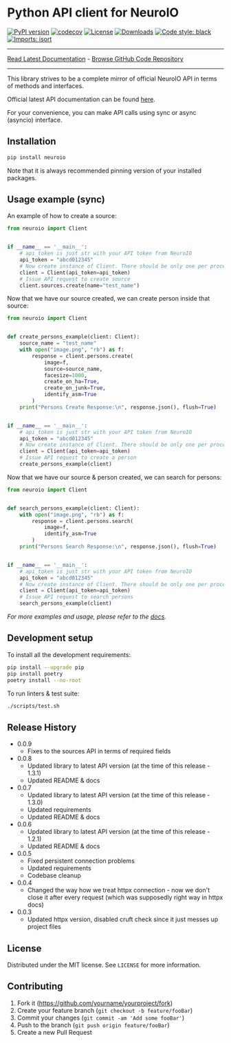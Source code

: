 # Python API client for NeuroIO


[![PyPI version](https://badge.fury.io/py/neuroio.svg)](http://badge.fury.io/py/neuroio)
[![codecov](https://codecov.io/gh/neuroio/neuroio-python/branch/master/graph/badge.svg)](https://codecov.io/gh/neuroio/neuroio-python)
[![License](https://img.shields.io/github/license/mashape/apistatus.svg)](https://pypi.python.org/pypi/neuroio/)
[![Downloads](https://pepy.tech/badge/neuroio)](https://pepy.tech/project/neuroio)
[![Code style: black](https://img.shields.io/badge/code%20style-black-000000.svg)](https://github.com/psf/black)
[![Imports: isort](https://img.shields.io/badge/%20imports-isort-%231674b1?style=flat&labelColor=ef8336)](https://timothycrosley.github.io/isort/)

_________________

[Read Latest Documentation](https://neuroio.github.io/neuroio-python/) - [Browse GitHub Code Repository](https://github.com/neuroio/neuroio-python/)
_________________

This library strives to be a complete mirror of official NeuroIO API in terms of methods and interfaces.

Official latest API documentation can be found [here](https://kb.neuroio.com/).

For your convenience, you can make API calls using sync or async (asyncio) interface.

## Installation

```sh
pip install neuroio
```

Note that it is always recommended pinning version of your installed packages.

## Usage example (sync)

An example of how to create a source:

```python
from neuroio import Client


if __name__ == '__main__':
    # api_token is just str with your API token from NeuroIO
    api_token = "abcd012345"
    # Now create instance of Client. There should be only one per process.
    client = Client(api_token=api_token)
    # Issue API request to create source
    client.sources.create(name="test_name")

```

Now that we have our source created, we can create person inside that source:

```python
from neuroio import Client


def create_persons_example(client: Client):
    source_name = "test_name"
    with open("image.png", "rb") as f:
        response = client.persons.create(
            image=f,
            source=source_name,
            facesize=1000,
            create_on_ha=True,
            create_on_junk=True,
            identify_asm=True
        )
    print("Persons Create Response:\n", response.json(), flush=True)


if __name__ == '__main__':
    # api_token is just str with your API token from NeuroIO
    api_token = "abcd012345"
    # Now create instance of Client. There should be only one per process.
    client = Client(api_token=api_token)
    # Issue API request to create a person
    create_persons_example(client)

```

Now that we have our source & person created, we can search for persons:

```python
from neuroio import Client


def search_persons_example(client: Client):
    with open("image.png", "rb") as f:
        response = client.persons.search(
            image=f,
            identify_asm=True
        )
    print("Persons Search Response:\n", response.json(), flush=True)


if __name__ == '__main__':
    # api_token is just str with your API token from NeuroIO
    api_token = "abcd012345"
    # Now create instance of Client. There should be only one per process.
    client = Client(api_token=api_token)
    # Issue API request to search persons
    search_persons_example(client)

```

_For more examples and usage, please refer to the [docs](https://neuroio.github.io/neuroio-python/)._

## Development setup

To install all the development requirements:

```sh
pip install --upgrade pip
pip install poetry
poetry install --no-root
```

To run linters & test suite:

```sh
./scripts/test.sh
```

## Release History
* 0.0.9
    * Fixes to the sources API in terms of required fields
* 0.0.8
    * Updated library to latest API version (at the time of this release - 1.3.1)
    * Updated README & docs
* 0.0.7
    * Updated library to latest API version (at the time of this release - 1.3.0)
    * Updated requirements
    * Updated README & docs
* 0.0.6
    * Updated library to latest API version (at the time of this release - 1.2.1)
    * Updated README & docs
* 0.0.5
    * Fixed persistent connection problems
    * Updated requirements
    * Codebase cleanup
* 0.0.4
    * Changed the way how we treat httpx connection - now we don't close it after every request (which was supposedly right way in httpx docs)
* 0.0.3
    * Updated httpx version, disabled cruft check since it just messes up project files

## License

Distributed under the MIT license. See ``LICENSE`` for more information.

## Contributing

1. Fork it (<https://github.com/yourname/yourproject/fork>)
2. Create your feature branch (`git checkout -b feature/fooBar`)
3. Commit your changes (`git commit -am 'Add some fooBar'`)
4. Push to the branch (`git push origin feature/fooBar`)
5. Create a new Pull Request
